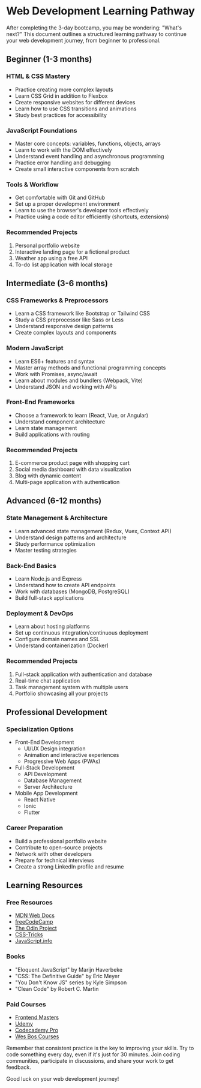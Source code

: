 # Web Development Learning Pathway

After completing the 3-day bootcamp, you may be wondering: "What's next?" This document outlines a structured learning pathway to continue your web development journey, from beginner to professional.

## Beginner (1-3 months)

### HTML & CSS Mastery

- Practice creating more complex layouts
- Learn CSS Grid in addition to Flexbox
- Create responsive websites for different devices
- Learn how to use CSS transitions and animations
- Study best practices for accessibility

### JavaScript Foundations

- Master core concepts: variables, functions, objects, arrays
- Learn to work with the DOM effectively
- Understand event handling and asynchronous programming
- Practice error handling and debugging
- Create small interactive components from scratch

### Tools & Workflow

- Get comfortable with Git and GitHub
- Set up a proper development environment
- Learn to use the browser's developer tools effectively
- Practice using a code editor efficiently (shortcuts, extensions)

### Recommended Projects

1. Personal portfolio website
2. Interactive landing page for a fictional product
3. Weather app using a free API
4. To-do list application with local storage

## Intermediate (3-6 months)

### CSS Frameworks & Preprocessors

- Learn a CSS framework like Bootstrap or Tailwind CSS
- Study a CSS preprocessor like Sass or Less
- Understand responsive design patterns
- Create complex layouts and components

### Modern JavaScript

- Learn ES6+ features and syntax
- Master array methods and functional programming concepts
- Work with Promises, async/await
- Learn about modules and bundlers (Webpack, Vite)
- Understand JSON and working with APIs

### Front-End Frameworks

- Choose a framework to learn (React, Vue, or Angular)
- Understand component architecture
- Learn state management
- Build applications with routing

### Recommended Projects

1. E-commerce product page with shopping cart
2. Social media dashboard with data visualization
3. Blog with dynamic content
4. Multi-page application with authentication

## Advanced (6-12 months)

### State Management & Architecture

- Learn advanced state management (Redux, Vuex, Context API)
- Understand design patterns and architecture
- Study performance optimization
- Master testing strategies

### Back-End Basics

- Learn Node.js and Express
- Understand how to create API endpoints
- Work with databases (MongoDB, PostgreSQL)
- Build full-stack applications

### Deployment & DevOps

- Learn about hosting platforms
- Set up continuous integration/continuous deployment
- Configure domain names and SSL
- Understand containerization (Docker)

### Recommended Projects

1. Full-stack application with authentication and database
2. Real-time chat application
3. Task management system with multiple users
4. Portfolio showcasing all your projects

## Professional Development

### Specialization Options

- Front-End Development
  - UI/UX Design integration
  - Animation and interactive experiences
  - Progressive Web Apps (PWAs)
- Full-Stack Development
  - API Development
  - Database Management
  - Server Architecture
- Mobile App Development
  - React Native
  - Ionic
  - Flutter

### Career Preparation

- Build a professional portfolio website
- Contribute to open-source projects
- Network with other developers
- Prepare for technical interviews
- Create a strong LinkedIn profile and resume

## Learning Resources

### Free Resources

- [MDN Web Docs](https://developer.mozilla.org/)
- [freeCodeCamp](https://www.freecodecamp.org/)
- [The Odin Project](https://www.theodinproject.com/)
- [CSS-Tricks](https://css-tricks.com/)
- [JavaScript.info](https://javascript.info/)

### Books

- "Eloquent JavaScript" by Marijn Haverbeke
- "CSS: The Definitive Guide" by Eric Meyer
- "You Don't Know JS" series by Kyle Simpson
- "Clean Code" by Robert C. Martin

### Paid Courses

- [Frontend Masters](https://frontendmasters.com/)
- [Udemy](https://www.udemy.com/)
- [Codecademy Pro](https://www.codecademy.com/)
- [Wes Bos Courses](https://wesbos.com/courses)

Remember that consistent practice is the key to improving your skills. Try to code something every day, even if it's just for 30 minutes. Join coding communities, participate in discussions, and share your work to get feedback.

Good luck on your web development journey!
